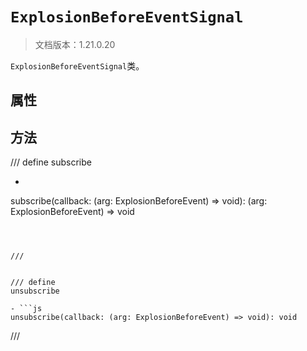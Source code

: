 # `ExplosionBeforeEventSignal`

> 文档版本：1.21.0.20

`ExplosionBeforeEventSignal`类。

## 属性

## 方法

/// define
subscribe

- ```js
subscribe(callback: (arg: ExplosionBeforeEvent) => void): (arg: ExplosionBeforeEvent) => void
```



///


/// define
unsubscribe

- ```js
unsubscribe(callback: (arg: ExplosionBeforeEvent) => void): void
```



///

